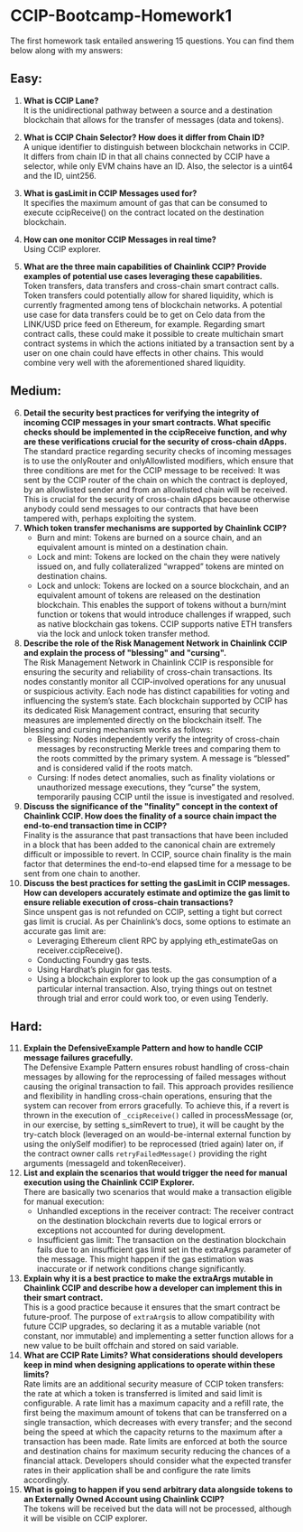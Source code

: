 # CCIP-Bootcamp-Homework1

The first homework task entailed answering 15 questions. You can find them below along with my answers:

## Easy:

1. **What is CCIP Lane?**  
  It is the unidirectional pathway between a source and a destination blockchain that allows for the transfer of messages (data and tokens).

3.	**What is CCIP Chain Selector? How does it differ from Chain ID?**  
  A unique identifier to distinguish between blockchain networks in CCIP. It differs from chain ID in that all chains connected by CCIP have a selector, while only EVM chains have an ID. Also, the selector is a uint64 and the ID, uint256.
4.	**What is gasLimit in CCIP Messages used for?**  
  It specifies the maximum amount of gas that can be consumed to execute ccipReceive() on the contract located on the destination blockchain.
5.	**How can one monitor CCIP Messages in real time?**  
  Using CCIP explorer.
6.	**What are the three main capabilities of Chainlink CCIP? Provide examples of potential use cases leveraging these capabilities.**  
  Token transfers, data transfers and cross-chain smart contract calls. Token transfers could potentially allow for shared liquidity, which is currently fragmented among tens of blockchain networks. A potential use case for data transfers could be to get on Celo data from the LINK/USD price feed on Ethereum, for example. Regarding smart contract calls, these could make it possible to create multichain smart contract systems in which the actions initiated by a transaction sent by a user on one chain could have effects in other chains. This would combine very well with the aforementioned shared liquidity.

## Medium:
6.	**Detail the security best practices for verifying the integrity of incoming CCIP messages in your smart contracts. What specific checks should be implemented in the ccipReceive function, and why are these verifications crucial for the security of cross-chain dApps.**  
  The standard practice regarding security checks of incoming messages is to use the onlyRouter and onlyAllowlisted modifiers, which ensure that three conditions are met for the CCIP message to be received: It was sent by the CCIP router of the chain on which the contract is deployed, by an allowlisted sender and from an allowlisted chain will be received. This is crucial for the security of cross-chain dApps because otherwise anybody could send messages to our contracts that have been tampered with, perhaps exploiting the system.
7.	**Which token transfer mechanisms are supported by Chainlink CCIP?**  
    - Burn and mint: Tokens are burned on a source chain, and an equivalent amount is minted on a destination chain.
    - Lock and mint: Tokens are locked on the chain they were natively issued on, and fully collateralized “wrapped” tokens are minted on destination chains. 
    - Lock and unlock: Tokens are locked on a source blockchain, and an equivalent amount of tokens are released on the destination blockchain. This enables the support of tokens without a burn/mint function or tokens that would introduce challenges if wrapped, such as native blockchain gas tokens. CCIP supports native ETH transfers via the lock and unlock token transfer method.
8.	**Describe the role of the Risk Management Network in Chainlink CCIP and explain the process of "blessing" and "cursing".**  
  The Risk Management Network in Chainlink CCIP is responsible for ensuring the security and reliability of cross-chain transactions. Its nodes constantly monitor all CCIP-involved operations for any unusual or suspicious activity. Each node has distinct capabilities for voting and influencing the system’s state. Each blockchain supported by CCIP has its dedicated Risk Management contract, ensuring that security measures are implemented directly on the blockchain itself.
  The blessing and cursing mechanism works as follows:
    - Blessing: Nodes independently verify the integrity of cross-chain messages by reconstructing Merkle trees and comparing them to the roots committed by the primary system. A message is “blessed” and is considered valid if the roots match.
    - Cursing: If nodes detect anomalies, such as finality violations or unauthorized message executions, they “curse” the system, temporarily pausing CCIP until the issue is investigated and resolved.
9.	**Discuss the significance of the "finality" concept in the context of Chainlink CCIP. How does the finality of a source chain impact the end-to-end transaction time in CCIP?**  
  Finality is the assurance that past transactions that have been included in a block that has been added to the canonical chain are extremely difficult or impossible to revert. In CCIP, source chain finality is the main factor that determines the end-to-end elapsed time for a message to be sent from one chain to another.
10.	**Discuss the best practices for setting the gasLimit in CCIP messages. How can developers accurately estimate and optimize the gas limit to ensure reliable execution of cross-chain transactions?**  
  Since unspent gas is not refunded on CCIP, setting a tight but correct gas limit is crucial. As per Chainlink’s docs, some options to estimate an accurate gas limit are:
    - Leveraging Ethereum client RPC by applying eth_estimateGas on receiver.ccipReceive(). 
    - Conducting Foundry gas tests.
    - Using Hardhat’s plugin for gas tests.
    - Using a blockchain explorer to look up the gas consumption of a particular internal transaction.
  Also, trying things out on testnet through trial and error could work too, or even using Tenderly.

## Hard:
11.	**Explain the DefensiveExample Pattern and how to handle CCIP message failures gracefully.**  
  The Defensive Example Pattern ensures robust handling of cross-chain messages by allowing for the reprocessing of failed messages without causing the original transaction to fail. This approach provides resilience and flexibility in handling cross-chain operations, ensuring that the system can recover from errors gracefully. To achieve this, if a revert is thrown in the execution of `_ccipReceive()` called in processMessage (or, in our exercise, by setting s_simRevert to true), it will be caught by the try-catch block (leveraged on an would-be-internal external function by using the onlySelf modifier) to be reprocessed (tried again) later on, if the contract owner calls `retryFailedMessage()` providing the right arguments (messageId and tokenReceiver).
12.	**List and explain the scenarios that would trigger the need for manual execution using the Chainlink CCIP Explorer.**  
  There are basically two scenarios that would make a transaction eligible for manual execution: 
    - Unhandled exceptions in the receiver contract: The receiver contract on the destination blockchain reverts due to logical errors or exceptions not accounted for during development.
    - Insufficient gas limit: The transaction on the destination blockchain fails due to an insufficient gas limit set in the extraArgs parameter of the message. This might happen if the gas estimation was inaccurate or if network conditions change significantly.
13.	**Explain why it is a best practice to make the extraArgs mutable in Chainlink CCIP and describe how a developer can implement this in their smart contract.**  
  This is a good practice because it ensures that the smart contract be future-proof. The purpose of `extraArgs`is to allow compatibility with future CCIP upgrades, so declaring it as a mutable variable (not constant, nor immutable) and implementing a setter function allows for a new value to be built offchain and stored on said variable.
14.	**What are CCIP Rate Limits? What considerations should developers keep in mind when designing applications to operate within these limits?**  
  Rate limits are an additional security measure of CCIP token transfers: the rate at which a token is transferred is limited and said limit is configurable. A rate limit has a maximum capacity and a refill rate, the first being the maximum amount of tokens that can be transferred on a single transaction, which decreases with every transfer; and the second being the speed at which the capacity returns to the maximum after a transaction has been made. 
Rate limits are enforced at both the source and destination chains for maximum security reducing the chances of a financial attack.
Developers should consider what the expected transfer rates in their application shall be and configure the rate limits accordingly.
15.	**What is going to happen if you send arbitrary data alongside tokens to an Externally Owned Account using Chainlink CCIP?**  
  The tokens will be received but the data will not be processed, although it will be visible on CCIP explorer.


